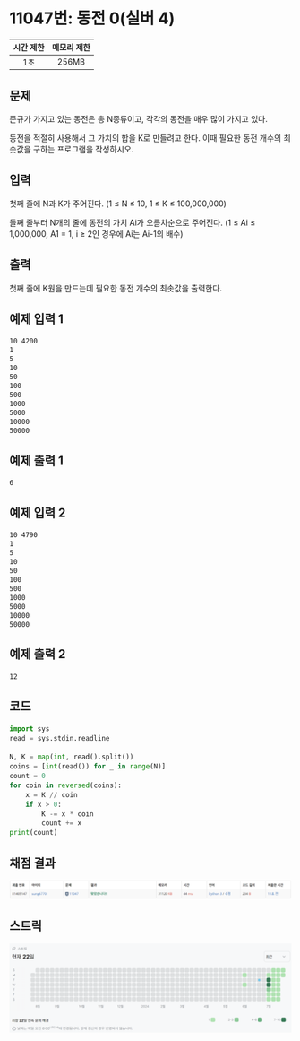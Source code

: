 # 11047번: 동전 0(실버 4)
| 시간 제한 | 메모리 제한 |
|:-----:|:------:|
|  1초   | 256MB  |

## 문제
준규가 가지고 있는 동전은 총 N종류이고, 각각의 동전을 매우 많이 가지고 있다.

동전을 적절히 사용해서 그 가치의 합을 K로 만들려고 한다. 이때 필요한 동전 개수의 최솟값을 구하는 프로그램을 작성하시오.

## 입력
첫째 줄에 N과 K가 주어진다. (1 ≤ N ≤ 10, 1 ≤ K ≤ 100,000,000)

둘째 줄부터 N개의 줄에 동전의 가치 Ai가 오름차순으로 주어진다. (1 ≤ Ai ≤ 1,000,000, A1 = 1, i ≥ 2인 경우에 Ai는 Ai-1의 배수)

## 출력
첫째 줄에 K원을 만드는데 필요한 동전 개수의 최솟값을 출력한다.

## 예제 입력 1
```text
10 4200
1
5
10
50
100
500
1000
5000
10000
50000
```
## 예제 출력 1
```text
6
```

## 예제 입력 2
```text
10 4790
1
5
10
50
100
500
1000
5000
10000
50000
```
## 예제 출력 2
```text
12
```

## 코드
```python
import sys
read = sys.stdin.readline

N, K = map(int, read().split())
coins = [int(read()) for _ in range(N)]
count = 0
for coin in reversed(coins):
    x = K // coin
    if x > 0:
        K -= x * coin
        count += x
print(count)
```

## 채점 결과
![image](result_img.png)

## 스트릭
![image](streak_img.png)